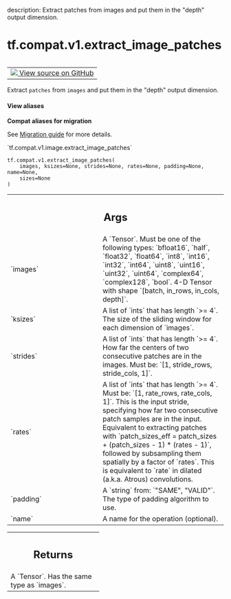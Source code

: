 description: Extract patches from images and put them in the "depth" output dimension.

<div itemscope itemtype="http://developers.google.com/ReferenceObject">
<meta itemprop="name" content="tf.compat.v1.extract_image_patches" />
<meta itemprop="path" content="Stable" />
</div>

# tf.compat.v1.extract_image_patches

<!-- Insert buttons and diff -->

<table class="tfo-notebook-buttons tfo-api nocontent" align="left">
<td>
  <a target="_blank" href="https://github.com/tensorflow/tensorflow/blob/r2.2/tensorflow/python/ops/array_ops.py#L5311-L5353">
    <img src="https://www.tensorflow.org/images/GitHub-Mark-32px.png" />
    View source on GitHub
  </a>
</td>
</table>



Extract `patches` from `images` and put them in the "depth" output dimension.

<section class="expandable">
  <h4 class="showalways">View aliases</h4>
  <p>
<b>Compat aliases for migration</b>
<p>See
<a href="https://www.tensorflow.org/guide/migrate">Migration guide</a> for
more details.</p>
<p>`tf.compat.v1.image.extract_image_patches`</p>
</p>
</section>

<pre class="devsite-click-to-copy prettyprint lang-py tfo-signature-link">
<code>tf.compat.v1.extract_image_patches(
    images, ksizes=None, strides=None, rates=None, padding=None, name=None,
    sizes=None
)
</code></pre>



<!-- Placeholder for "Used in" -->


<!-- Tabular view -->
 <table class="responsive fixed orange">
<colgroup><col width="214px"><col></colgroup>
<tr><th colspan="2"><h2 class="add-link">Args</h2></th></tr>

<tr>
<td>
`images`
</td>
<td>
A `Tensor`. Must be one of the following types: `bfloat16`, `half`, `float32`, `float64`, `int8`, `int16`, `int32`, `int64`, `uint8`, `uint16`, `uint32`, `uint64`, `complex64`, `complex128`, `bool`.
4-D Tensor with shape `[batch, in_rows, in_cols, depth]`.
</td>
</tr><tr>
<td>
`ksizes`
</td>
<td>
A list of `ints` that has length `>= 4`.
The size of the sliding window for each dimension of `images`.
</td>
</tr><tr>
<td>
`strides`
</td>
<td>
A list of `ints` that has length `>= 4`.
How far the centers of two consecutive patches are in
the images. Must be: `[1, stride_rows, stride_cols, 1]`.
</td>
</tr><tr>
<td>
`rates`
</td>
<td>
A list of `ints` that has length `>= 4`.
Must be: `[1, rate_rows, rate_cols, 1]`. This is the
input stride, specifying how far two consecutive patch samples are in the
input. Equivalent to extracting patches with
`patch_sizes_eff = patch_sizes + (patch_sizes - 1) * (rates - 1)`, followed by
subsampling them spatially by a factor of `rates`. This is equivalent to
`rate` in dilated (a.k.a. Atrous) convolutions.
</td>
</tr><tr>
<td>
`padding`
</td>
<td>
A `string` from: `"SAME", "VALID"`.
The type of padding algorithm to use.
</td>
</tr><tr>
<td>
`name`
</td>
<td>
A name for the operation (optional).
</td>
</tr>
</table>



<!-- Tabular view -->
 <table class="responsive fixed orange">
<colgroup><col width="214px"><col></colgroup>
<tr><th colspan="2"><h2 class="add-link">Returns</h2></th></tr>
<tr class="alt">
<td colspan="2">
A `Tensor`. Has the same type as `images`.
</td>
</tr>

</table>

